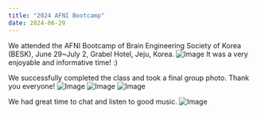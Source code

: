 ```yaml
---
title: "2024 AFNI Bootcamp"
date: 2024-06-29 
---
```


We attended the AFNI Bootcamp of Brain Engineering Society of Korea (BESK), June 29~July 2, Grabel Hotel, Jeju, Korea.
![Image](//bspl.korea.ac.kr/Board/Lab_News/2024/AFNI_Bootcamp/AFNI_bootcamp_class.jpg)
It was a very enjoyable and informative time! :)

We successfully completed the class and took a final group photo. Thank you everyone!
![Image](//bspl.korea.ac.kr/Board/Lab_News/2024/AFNI_Bootcamp/AFNI_bootcamp_2024_together1.JPG)
![Image](//bspl.korea.ac.kr/Board/Lab_News/2024/AFNI_Bootcamp/AFNI_bootcamp_2024_together2.JPG)
![Image](//bspl.korea.ac.kr/Board/Lab_News/2024/AFNI_Bootcamp/AFNI_bootcamp_group_photo.jpg)

We had great time to chat and listen to good music.
![Image](//bspl.korea.ac.kr/Board/Lab_News/2024/AFNI_Bootcamp/AFNI_01July_get_together.jpeg)

